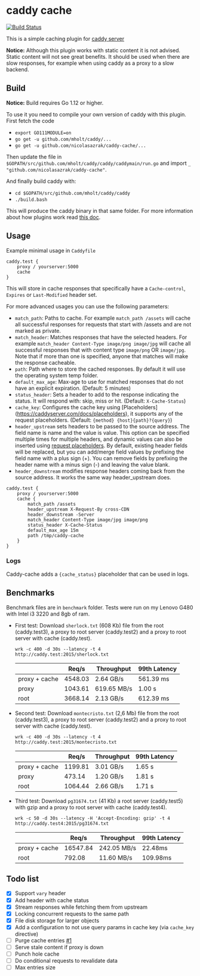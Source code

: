 # caddy cache

[![Build Status](https://travis-ci.org/nicolasazrak/caddy-cache.svg?branch=master)](https://travis-ci.org/nicolasazrak/caddy-cache)

This is a simple caching plugin for [caddy server](https://caddyserver.com/)

**Notice:** Although this plugin works with static content it is not advised. Static content will not see great benefits. It should be used when there are slow responses, for example when using caddy as a proxy to a slow backend.

## Build

**Notice:** Build requires Go 1.12 or higher.

To use it you need to compile your own version of caddy with this plugin. First fetch the code

- `export GO111MODULE=on`
- `go get -u github.com/mholt/caddy/...`
- `go get -u github.com/nicolasazrak/caddy-cache/...`

Then update the file in `$GOPATH/src/github.com/mholt/caddy/caddy/caddymain/run.go` and import `_ "github.com/nicolasazrak/caddy-cache"`.

And finally build caddy with:

- `cd $GOPATH/src/github.com/mholt/caddy/caddy`
- `./build.bash`

This will produce the caddy binary in that same folder. For more information about how plugins work read [this doc](https://github.com/mholt/caddy/wiki/Writing-a-Plugin:-Directives). 

## Usage

Example minimal usage in `Caddyfile`

```
caddy.test {
    proxy / yourserver:5000
    cache
}
```

This will store in cache responses that specifically have a `Cache-control`, `Expires` or `Last-Modified` header set.

For more advanced usages you can use the following parameters: 

- `match_path`: Paths to cache. For example `match_path /assets` will cache all successful responses for requests that start with /assets and are not marked as private.
- `match_header`: Matches responses that have the selected headers. For example `match_header Content-Type image/png image/jpg` will cache all successful responses that with content type `image/png` OR `image/jpg`. Note that if more than one is specified, anyone that matches will make the response cacheable. 
- `path`: Path where to store the cached responses. By default it will use the operating system temp folder.
- `default_max_age`: Max-age to use for matched responses that do not have an explicit expiration. (Default: 5 minutes)
- `status_header`: Sets a header to add to the response indicating the status. It will respond with: skip, miss or hit. (Default: `X-Cache-Status`)
- `cache_key`: Configures the cache key using [Placeholders]
(https://caddyserver.com/docs/placeholders), it supports any of the request placeholders. (Default: `{method} {host}{path}?{query}`)
- `header_upstream` sets headers to be passed to the source address. The field name is name and the value is value. This option can be specified multiple times for multiple headers, and dynamic values can also be inserted using [request placeholders](https://caddyserver.com/docs/placeholders). By default, existing header fields will be replaced, but you can add/merge field values by prefixing the field name with a plus sign (+). You can remove fields by prefixing the header name with a minus sign (-) and leaving the value blank.
- `header_downstream` modifies response headers coming back from the source address. It works the same way header_upstream does.

```
caddy.test {
    proxy / yourserver:5000
    cache {
        match_path /assets
        header_upstream X-Request-By cross-CDN
        header_downstream -Server
        match_header Content-Type image/jpg image/png
        status_header X-Cache-Status
        default_max_age 15m
        path /tmp/caddy-cache
    }
}
```


### Logs

Caddy-cache adds a `{cache_status}` placeholder that can be used in logs.

## Benchmarks

Benchmark files are in `benchmark` folder. Tests were run on my Lenovo G480 with Intel i3 3220 and 8gb of ram.

- First test: Download `sherlock.txt` (608 Kb) file from the root (caddy.test3), a proxy to root server (caddy.test2) and a proxy to root server with cache (caddy.test).

    `wrk -c 400 -d 30s --latency -t 4 http://caddy.test:2015/sherlock.txt`

    |               | Req/s   | Throughput  | 99th Latency |
    |---------------|---------|-------------|--------------|
    | proxy + cache | 4548.03 |   2.64 GB/s | 561.39 ms    |
    | proxy         | 1043.61 | 619.65 MB/s |   1.00 s     |
    | root          | 3668.14 |   2.13 GB/s | 612.39 ms    |

- Second test: Download `montecristo.txt` (2,6 Mb) file from the root (caddy.test3), a proxy to root server (caddy.test2) and a proxy to root server with cache (caddy.test).

    `wrk -c 400 -d 30s --latency -t 4 http://caddy.test:2015/montecristo.txt`

    |               | Req/s   | Throughput  | 99th Latency |
    |---------------|---------|-------------|--------------|
    | proxy + cache | 1199.81 |   3.01 GB/s | 1.65 s       |
    | proxy         |  473.14 |   1.20 GB/s | 1.81 s       |
    | root          | 1064.44 |   2.66 GB/s | 1.71 s       |

- Third test: Download `pg31674.txt` (41 Kb) a root server (caddy.test5) with gzip and a proxy to root server with cache (caddy.test4).

    `wrk -c 50 -d 30s --latency -H 'Accept-Encoding: gzip' -t 4 http://caddy.test4:2015/pg31674.txt`

    |               | Req/s    | Throughput  | 99th Latency |
    |---------------|----------|-------------|--------------|
    | proxy + cache | 16547.84 | 242.05 MB/s |  22.48ms     |
    | root          | 792.08   |  11.60 MB/s | 109.98ms     |

## Todo list

- [x] Support `vary` header
- [x] Add header with cache status
- [x] Stream responses while fetching them from upstream
- [x] Locking concurrent requests to the same path
- [x] File disk storage for larger objects
- [x] Add a configuration to not use query params in cache key (via `cache_key` directive)
- [ ] Purge cache entries [#1](https://github.com/nicolasazrak/caddy-cache/issues/1)
- [ ] Serve stale content if proxy is down
- [ ] Punch hole cache
- [ ] Do conditional requests to revalidate data
- [ ] Max entries size
